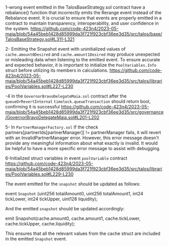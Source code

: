 1-wrong event emitted in the TalosBaseStrategy.sol contract have a rebalance() function that incorrectly emits the Rerange event instead of the Rebalance event.
It is crucial to ensure that events are properly emitted in a contract to maintain transparency, interoperability, and user confidence in the system. 
https://github.com/code-423n4/2023-05-maia/blob/54a45beb1428d85999da3f721f923cbf36ee3d35/src/talos/base/TalosBaseStrategy.sol#L311-L321

2- Emitting the Snapshot event with uninitialized values of `cache.amount0Desired` and `cache.amount1Desired` may produce unexpected or misleading data when listening to the emitted event.
To ensure accurate and expected behavior, it is important to initialize the `PoolVariables.Info` struct before utilizing its members in calculations.
https://github.com/code-423n4/2023-05-maia/blob/54a45beb1428d85999da3f721f923cbf36ee3d35/src/talos/libraries/PoolVariables.sol#L227-L230

-4 in the `GovernorBravoDelegateMaia.sol` contract after the `queueOrRevertInternal` `timelock.queueTransaction` should return bool, confirming it is successful https://github.com/code-423n4/2023-05-maia/blob/54a45beb1428d85999da3f721f923cbf36ee3d35/src/governance/GovernorBravoDelegateMaia.sol#L201-L202

5- In `PartnerManagerFactory.sol` If the check partners[partnerIds[partnerManager]] != partnerManager fails, it will revert with an InvalidPartnerManager error. However, this error message doesn't provide any meaningful information about what exactly is invalid. It would be helpful to have a more specific error message to assist with debugging.

6-Initialized struct variables in event `poolVariable` contract 
https://github.com/code-423n4/2023-05-maia/blob/54a45beb1428d85999da3f721f923cbf36ee3d35/src/talos/libraries/PoolVariables.sol#L229-L230

The event emitted for the `snapshot` should be updated as follows:

event `Snapshot` (uint256 totalAmount0, uint256 totalAmount1, int24 tickLower, int24 tickUpper, uint128 liquidity);

And the emitted `snapshot` should be updated accordingly:

emit Snapshot(cache.amount0, cache.amount1, cache.tickLower, cache.tickUpper, cache.liquidity);

This ensures that all the relevant values from the cache struct are included in the emitted `Snapshot` event.